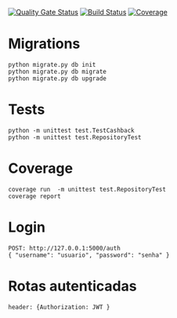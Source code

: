 [![Quality Gate Status](https://sonarcloud.io/api/project_badges/measure?project=brunoraphaeldutra_cashback_back&metric=alert_status)](https://sonarcloud.io/dashboard?id=brunoraphaeldutra_cashback_back)
[![Build Status](https://github.com/brunoraphaeldutra/cashback_back/workflows/Python%20application/badge.svg)](https://github.com/brunoraphaeldutra/cashback_back)
[![Coverage](https://sonarcloud.io/api/project_badges/measure?project=brunoraphaeldutra_cashback_back&metric=coverage)](https://sonarcloud.io/dashboard?id=brunoraphaeldutra_cashback_back)

# Migrations
```
python migrate.py db init
python migrate.py db migrate
python migrate.py db upgrade
```

# Tests
```
python -m unittest test.TestCashback
python -m unittest test.RepositoryTest
```

# Coverage
```
coverage run  -m unittest test.RepositoryTest
coverage report
```

# Login
```
POST: http://127.0.0.1:5000/auth
{ "username": "usuario", "password": "senha" }
```

# Rotas autenticadas 
```
header: {Authorization: JWT }
```
